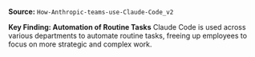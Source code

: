**Source:** `How-Anthropic-teams-use-Claude-Code_v2`

**Key Finding: Automation of Routine Tasks**
Claude Code is used across various departments to automate routine tasks, freeing up employees to focus on more strategic and complex work.

